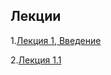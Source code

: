 ## Лекции

1.[Лекция 1, Введение](https://docs.google.com/presentation/d/13BsLoR3FmOAmo2l2OQ6vPUfNVgOt1K7s3lFZtZD4oLs/edit)<br />

2.[Лекция 1.1](https://slides.com/aijanmergesh/front-end-vs-back-end/live#/0/6)